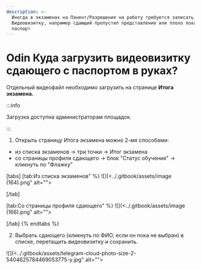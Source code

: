 ```yaml
---
description: >-
  Иногда в экзаменах на Панент/Разрешения на работу требуется записать отдельно
  Видеовизитку, например сдающий пропустил представление или плохо показал
  паспорт
---
```


# Odin Куда загрузить видеовизитку сдающего с паспортом в руках?

Отдельный видеофайл необходимо загрузить на странице **Итога экзамена.**&#x20;

:::info

Загрузка  доступна администраторам площадок.

:::

1. Открыть страницу Итога экзамена можно 2-мя способами:

* из списка экзаменов -> три точки -> Итог экзамена
* со страницы профиля сдающего -> блок "Статус обучения" -> кликнуть по  "Флажку"

[tabs]
[tab:Из списка экзаменов" %}
![](<../.gitbook/assets/image (164).png" alt=""><figcaption></figcaption></figure>
[/tab]

[tab:Со страницы профиля сдающего" %}
![](<../.gitbook/assets/image (166).png" alt=""><figcaption></figcaption></figure>
[/tab]
{% endtabs %}

2. Выбрать сдающего (кликнуть по ФИО, если он пока не выбран) в списке, перетащить видеовизитку и сохранить.

![](<../.gitbook/assets/telegram-cloud-photo-size-2-5404625784469053775-y.jpg" alt=""><figcaption></figcaption></figure>

